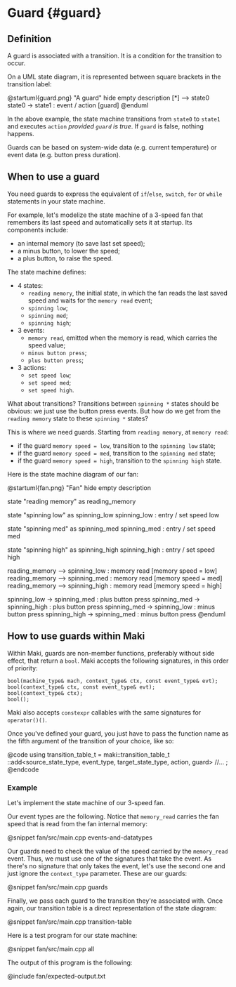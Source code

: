 # Guard {#guard}

## Definition

A guard is associated with a transition. It is a condition for the transition to occur.

On a UML state diagram, it is represented between square brackets in the transition label:

@startuml{guard.png} "A guard"
hide empty description
[*] --> state0
state0 -> state1 : event / action [guard]
@enduml

In the above example, the state machine transitions from `state0` to `state1` and executes `action` *provided `guard` is true*. If `guard` is false, nothing happens.

Guards can be based on system-wide data (e.g. current temperature) or event data (e.g. button press duration).

## When to use a guard

You need guards to express the equivalent of `if`/`else`, `switch`, `for` or `while` statements in your state machine.

For example, let's modelize the state machine of a 3-speed fan that remembers its last speed and automatically sets it at startup. Its components include:

* an internal memory (to save last set speed);
* a minus button, to lower the speed;
* a plus button, to raise the speed.

The state machine defines:

* 4 states:
    * `reading memory`, the initial state, in which the fan reads the last saved speed and waits for the `memory read` event;
    * `spinning low`;
    * `spinning med`;
    * `spinning high`;
* 3 events:
    * `memory read`, emitted when the memory is read, which carries the speed value;
    * `minus button press`;
    * `plus button press`;
* 3 actions:
    * `set speed low`;
    * `set speed med`;
    * `set speed high`.

What about transitions? Transitions between `spinning *` states should be obvious: we just use the button press events. But how do we get from the `reading memory` state to these `spinning *` states?

This is where we need guards. Starting from `reading memory`, at `memory read`:

* if the guard `memory speed = low`, transition to the `spinning low` state;
* if the guard `memory speed = med`, transition to the `spinning med` state;
* if the guard `memory speed = high`, transition to the `spinning high` state.

Here is the state machine diagram of our fan:

@startuml{fan.png} "Fan"
hide empty description

state "reading memory" as reading_memory

state "spinning low" as spinning_low
spinning_low : entry / set speed low

state "spinning med" as spinning_med
spinning_med : entry / set speed med

state "spinning high" as spinning_high
spinning_high : entry / set speed high

reading_memory --> spinning_low : memory read [memory speed = low]
reading_memory --> spinning_med : memory read [memory speed = med]
reading_memory --> spinning_high : memory read [memory speed = high]

spinning_low -> spinning_med : plus button press
spinning_med -> spinning_high : plus button press
spinning_med -> spinning_low : minus button press
spinning_high -> spinning_med : minus button press
@enduml

## How to use guards within Maki

Within Maki, guards are non-member functions, preferably without side effect, that return a `bool`. Maki accepts the following signatures, in this order of priority:

~~~{.cpp}
bool(machine_type& mach, context_type& ctx, const event_type& evt);
bool(context_type& ctx, const event_type& evt);
bool(context_type& ctx);
bool();
~~~

Maki also accepts `constexpr` callables with the same signatures for `operator()()`.

Once you've defined your guard, you just have to pass the function name as the fifth argument of the transition of your choice, like so:

@code
using transition_table_t = maki::transition_table_t
    ::add<source_state_type, event_type, target_state_type, action, guard>
    //...
;
@endcode

### Example

Let's implement the state machine of our 3-speed fan.

Our event types are the following. Notice that `memory_read` carries the fan speed that is read from the fan internal memory:

@snippet fan/src/main.cpp events-and-datatypes

Our guards need to check the value of the speed carried by the `memory_read` event. Thus, we must use one of the signatures that take the event. As there's no signature that only takes the event, let's use the second one and just ignore the `context_type` parameter. These are our guards:

@snippet fan/src/main.cpp guards

Finally, we pass each guard to the transition they're associated with. Once again, our transition table is a direct representation of the state diagram:

@snippet fan/src/main.cpp transition-table

Here is a test program for our state machine:

@snippet fan/src/main.cpp all

The output of this program is the following:

@include fan/expected-output.txt
